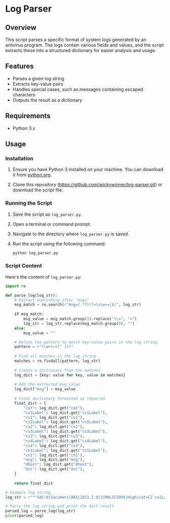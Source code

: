 # Log Parser

## Overview

This script parses a specific format of system logs generated by an antivirus program. The logs contain various fields and values, and the script extracts these into a structured dictionary for easier analysis and usage.

## Features

- Parses a given log string
- Extracts key-value pairs
- Handles special cases, such as messages containing escaped characters
- Outputs the result as a dictionary

## Requirements

- Python 3.x

## Usage

### Installation

1. Ensure you have Python 3 installed on your machine. You can download it from [python.org](https://www.python.org/downloads/).

2. Clone this repository (https://github.com/wickywinner/log-parser.git) or download the script file.

### Running the Script

1. Save the script as `log_parser.py`.

2. Open a terminal or command prompt.

3. Navigate to the directory where `log_parser.py` is saved.

4. Run the script using the following command:
    ```bash
    python log_parser.py
    ```

### Script Content

Here's the content of `log_parser.py`:

```python
import re

def parse_log(log_str):
    # Extract everything after "msg="
    msg_match = re.search(r"msg=(.*?)(?=\s\w+=|$)", log_str)
    
    if msg_match:
        msg_value = msg_match.group(1).replace("\\=", "=")
        log_str = log_str.replace(msg_match.group(0), "")
    else:
        msg_value = ""

    # Define the pattern to match key-value pairs in the log string
    pattern = r"(\w+)=([^ ]+)"
    
    # Find all matches in the log string
    matches = re.findall(pattern, log_str)
    
    # Create a dictionary from the matches
    log_dict = {key: value for key, value in matches}
    
    # Add the extracted msg value
    log_dict["msg"] = msg_value
    
    # Final dictionary formatted as required
    final_dict = {
        "cat": log_dict.get("cat"),
        "cs1Label": log_dict.get("cs1Label"),
        "cs1": log_dict.get("cs1"),
        "cs2Label": log_dict.get("cs2Label"),
        "cs2": log_dict.get("cs2"),
        "cs3Label": log_dict.get("cs3Label"),
        "cs3": log_dict.get("cs3"),
        "cs4Label": log_dict.get("cs4Label"),
        "cs4": log_dict.get("cs4"),
        "cn1Label": log_dict.get("cn1Label"),
        "cn1": log_dict.get("cn1"),
        "msg": log_dict.get("msg"),
        "dhost": log_dict.get("dhost"),
        "dst": log_dict.get("dst"),
    }
    
    return final_dict

# Example log string
log_str = r"""SAC:0|Sacumen|CAAS|2021.2.0|3|MALICIOUS|High|cat=C2 cs1Label=subcat cs1=DNS_TUNNELING cs2Label=vueUrls cs2=https://aws-dev.sacdev.io/alerts?filter=alertId%3D%3D81650 cs3Label=Tags cs3=USA,Finance cs4Label=Url cs4=https://aws-dev.sacdev.io/settings/tir?rules.sort=4%3A1&filter=state%3D%3D2&selected=9739323 cn1Label=severityScore cn1=900 msg=Malicious activity was reported in CAAS\= A threat intelligence rule has been automatically created in DAAS. dhost=bad.com dst=1.1.1.1"""

# Parse the log string and print the dict result
parsed_log = parse_log(log_str)
print(parsed_log)
